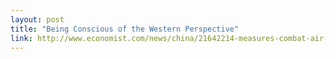 ```yaml
---
layout: post
title: "Being Conscious of the Western Perspective"
link: http://www.economist.com/news/china/21642214-measures-combat-air-pollution-are-biting-hard-industrial-areas-already-hit-economic
---
```

